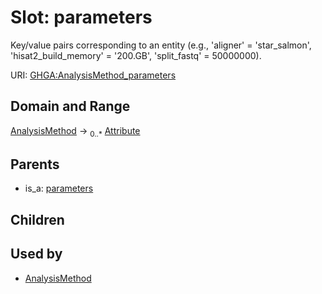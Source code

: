 
# Slot: parameters


Key/value pairs corresponding to an entity (e.g., 'aligner' = 'star_salmon',  'hisat2_build_memory' = '200.GB', 'split_fastq' = 50000000).

URI: [GHGA:AnalysisMethod_parameters](https://w3id.org/GHGA/AnalysisMethod_parameters)


## Domain and Range

[AnalysisMethod](AnalysisMethod.md) &#8594;  <sub>0..\*</sub> [Attribute](Attribute.md)

## Parents

 *  is_a: [parameters](parameters.md)

## Children


## Used by

 * [AnalysisMethod](AnalysisMethod.md)
